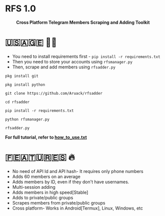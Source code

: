 # RFS 1.0
<p align='center'><b>Cross Platform Telegram Members Scraping and Adding Toolkit</b></p>

# 🇺‌🇸‌🇦‌🇬‌🇪‌ 👨‍🔧

* You need to install requirements first - `pip install -r requirements.txt`
* Then you need to store your accounts using `rfsmanager.py`
* Then, scrape and add members using `rfsadder.py`

```
pkg install git
```
```
pkg install python
```
```
git clone https://github.com/Aruack/rfsadder
```
```
cd rfsadder
```
```
pip install -r requirements.txt
```
```
python rfsmanager.py
```
```
rfsadder.py
```

<b> For full tutorial, refer to <a href='https://github.com/Aruack/rfsadder/blob/main/how_to_use.txt'>how_to_use.txt</a> </b>

# 🇫‌🇪‌🇦‌🇹‌🇺‌🇷‌🇪‌🇸‌ 🔥

* No need of API Id and API hash- It requires only phone numbers
* Adds 60 members on an average
* Adds members by ID, even if they don't have usernames.
* Multi-session adding 
* Adds members in high speed[Stable]
* Adds to private/public groups
* Scrapes members from private/public groups
* Cross platform- Works in Android[Termux], Linux, Windows, etc

